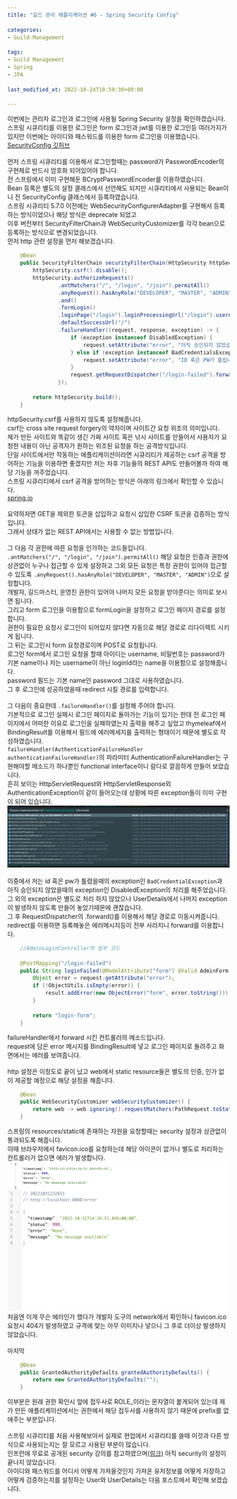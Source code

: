 ```yaml
---
title: "길드 관리 애플리케이션 #6 - Spring Security Config"

categories:
- Guild-Management

tags:
- Guild Management
- Spring
- JPA

last_modified_at: 2022-10-24T18:59:30+09:00

---
```


이번에는 관리자 로그인과 로그인에 사용될 Spring Security 설정을 확인하겠습니다.  
스프링 시큐리티를 이용한 로그인은 form 로그인과 jwt를 이용한 로그인등 여러가지가 있지만 이번에는 아이디와 패스워드를 이용한 form 로그인을 이용했습니다.
[SecurityConfig 깃허브](https://github.com/Sadowbass/dalsom-management-application/blob/main/src/main/java/com/dalsom/management/common/config/SecurityConfig.java)  
<br>
먼저 스프링 시큐리티를 이용해서 로그인할때는 password가 PasswordEncoder의 구현체로 반드시 암호화 되어있어야 합니다.  
전 스프링에서 이미 구현해둔 BCryptPasswordEncoder를 이용하였습니다.  
Bean 등록은 별도의 설정 클래스에서 선언해도 되지만 시큐리티에서 사용되는 Bean이니 전 SecurityConfig 클래스에서 등록하였습니다.  
스프링 시큐리티 5.7.0 이전에는 WebSecurityConfigurerAdapter를 구현해서 등록하는 방식이었으나 해당 방식은 deprecate 되었고  
이후 버전부터 SecurityFilterChain과 WebSecurityCustomizer를 각각 bean으로 등록하는 방식으로 변경되었습니다.
<br>
먼저 http 관련 설정을 먼저 해보겠습니다.  
```java
    @Bean
    public SecurityFilterChain securityFilterChain(HttpSecurity httpSecurity) throws Exception {
        httpSecurity.csrf().disable();
        httpSecurity.authorizeRequests()
                .antMatchers("/", "/login", "/join").permitAll()
                .anyRequest().hasAnyRole("DEVELOPER", "MASTER", "ADMIN")
                .and()
                .formLogin()
                .loginPage("/login").loginProcessingUrl("/login").usernameParameter("loginId")
                .defaultSuccessUrl("/")
                .failureHandler((request, response, exception) -> {
                    if (exception instanceof DisabledException) {
                        request.setAttribute("error", "아직 승인되지 않았습니다. 관리자, 개발자에게 문의하세요");
                    } else if (exception instanceof BadCredentialsException) {
                        request.setAttribute("error", "ID 혹은 PW가 틀립니다");
                    }
                    request.getRequestDispatcher("/login-failed").forward(request, response);
                });

        return httpSecurity.build();
    }
```
httpSecurity.csrf를 사용하지 않도록 설정해줍니다.  
csrf는 cross site request forgery의 약자이며 사이트간 요청 위조의 의미입니다.  
제가 만든 사이트와 똑같이 생긴 가짜 사이트 혹은 낚시 사이트를 만들어서 사용자가 요청한 내용이 아닌 공격자가 원하는 위조된 요청을 하는 공격방식입니다.  
단일 사이트에서만 작동하는 애플리케이션이라면 시큐리티가 제공하는 csrf 공격을 방어하는 기능을 이용하면 좋겠지만 저는 차후 기능들의 REST API도 만들어볼까 하여 해당 기능을 꺼주었습니다.  
스프링 시큐리티에서 csrf 공격을 방어하는 방식은 아래의 링크에서 확인할 수 있습니다.  
[spring.io](https://docs.spring.io/spring-security/reference/features/exploits/csrf.html)  
<br>
요약하자면 GET을 제외한 토큰을 삽입하고 요청시 삽입한 CSRF 토큰을 검증하는 방식입니다.  
그래서 상태가 없는 REST API에서는 사용할 수 없는 방법입니다.  
<br>
그 다음 각 권한에 따른 요청을 인가하는 코드들입니다.  
`.antMatchers("/", "/login", "/join").permitAll()` 해당 요청은 인증과 권한에 상관없이 누구나 접근할 수 있게 설정하고 
그외 모든 요청은 특정 권한이 있어야 접근할 수 있도록 `.anyRequest().hasAnyRole("DEVELOPER", "MASTER", "ADMIN")`으로 설정합니다.  
개발자, 길드마스터, 운영진 권한이 있어야 나머지 모든 요청을 받아준다는 의미로 보시면 됩니다.  
그리고 form 로그인을 이용함으로 formLogin을 설정하고 로그인 페이지 경로를 설정합니다.  
권한이 필요한 요청시 로그인이 되어있지 않다면 자동으로 해당 경로로 리다이렉트 시키게 됩니다.  
그 뒤는 로그인시 form 요청경로이며 POST로 요청됩니다.  
로그인 form에서 로그인 요청을 할때 아이디는 username, 비밀번호는 password가 기본 name이나 저는 username이 아닌 loginId라는 name을 이용함으로 설정해줍니다.  
password 필드는 기본 name인 password 그대로 사용하였습니다.  
그 후 로그인에 성공하였을때 redirect 시킬 경로를 입력합니다.  
<br>
그 다음이 중요한데 `.failureHandler()`를 설정해 주어야 합니다.  
기본적으로 로그인 실패시 로그인 페이지로 돌아가는 기능이 있기는 한데 전 로그인 페이지에서 어떠한 이유로 로그인을 실패하였는지 출력을 해주고 싶었고 
thymeleaf에서 BindingResult를 이용해서 필드에 에러메세지를 출력하는 형태이기 때문에 별도로 작성하였습니다.  
`failureHandler(AuthenticationFailureHandler authenticationFailureHandler)`의 파라미터 AuthenticationFailureHandler는 
구현해야할 메소드가 하나뿐인 functional interface이니 람다로 깔끔하게 만들어 보았습니다.  
흔히 보이는 HttpServletRequest와 HttpServletResponse외 AuthenticationException이 같이 들어오는데 상황에 따른 exception들이 이미 구현이 되어 있습니다.  
![AuthenticationException 구현체들](/assets/images/guild_management/6/exceptions.png)  
<br>
이중에서 저는 id 혹은 pw가 틀렸을때의 exception인 `BadCredentialException`과 아직 승인되지 않았을때의 exception인 DisabledException의 처리를 해주었습니다.  
그 외의 exception은 별도로 처리 하지 않았으나 UserDetails에서 나머지 exception이 발생하지 않도록 만들어 놓았기때문에 괜찮습니다.  
그 후 RequestDispatcher의 .forward()를 이용해서 해당 경로로 이동시켜줍니다.  
redirect를 이용하면 등록해놓은 에러메시지등이 전부 사라지니 forward를 이용합니다.  
```java
    //AdminLoginController의 일부 코드

    @PostMapping("/login-failed")
    public String loginFailed(@ModelAttribute("form") @Valid AdminForm form, BindingResult result, HttpServletRequest request) {
        Object error = request.getAttribute("error");
        if (!ObjectUtils.isEmpty(error)) {
            result.addError(new ObjectError("form", error.toString()));
        }

        return "login-form";
    }
```  
failureHandler에서 forward 시킨 컨트롤러의 메소드입니다.  
request에 담은 error 메시지를 BindingResult에 넣고 로그인 페이지로 돌려주고 화면에서는 에러를 보여줍니다.  
<br>
http 설정은 이정도로 끝이 났고 web에서 static resource들은 별도의 인증, 인가 없이 제공할 예정으로 해당 설정을 해줍니다.  
```java
    @Bean
    public WebSecurityCustomizer webSecurityCustomizer() {
        return web -> web.ignoring().requestMatchers(PathRequest.toStaticResources().atCommonLocations());
    }
```  
스프링의 resources/static에 존재하는 자원을 요청할때는 security 설정과 상관없이 통과되도록 해줍니다.  
이때 브라우저에서 favicon.ico를 요청하는데 해당 아이콘이 없거나 별도로 처리하는 컨트롤러가 없으면 에러가 발생합니다.  
![favicon.ico error](/assets/images/guild_management/6/favicon-error.png)  
처음엔 이게 무슨 에러인가 했다가 개발자 도구의 network에서 확인하니 favicon.ico 요청시 404가 발생하였고 
규격에 맞는 아무 이미지나 넣으니 그 후로 더이상 발생하지 않았습니다.  
<br>
마지막
```java
    @Bean
    public GrantedAuthorityDefaults grantedAuthorityDefaults() {
        return new GrantedAuthorityDefaults("");
    }
```  
이부분은 원래 권한 확인시 앞에 접두사로 ROLE_이라는 문자열이 붙게되어 있는데 
제가 만든 애플리케이션에서는 권한에서 해당 접두사를 사용하지 않기 때문에 prefix를 없애주는 부분입니다.  
<br>
스프링 시큐리티를 처음 사용해보아서 실제로 현업에서 시큐리티를 쓸때 이것과 다른 방식으로 사용되는지는 잘 모르고 사용된 부분이 많습니다.  
인프런에 무료로 공개된 security 강의를 참고하였으며[(링크)](https://www.inflearn.com/course/%EC%8A%A4%ED%94%84%EB%A7%81%EB%B6%80%ED%8A%B8-%EC%8B%9C%ED%81%90%EB%A6%AC%ED%8B%B0/dashboard) 
아직 security의 설정이 끝나지 않았습니다.  
아이디와 패스워드를 어디서 어떻게 가져올것인지 가져온 유저정보를 어떻게 저장하고 어떻게 검증하는지를 설정하는 User와 UserDetails는 다음 포스트에서 확인해 보겠습니다.  

